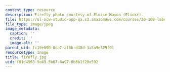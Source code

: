 ```yaml
---
content_type: resource
description: Firefly photo courtesy of Eloise Mason (Flickr).
file: https://ol-ocw-studio-app-qa.s3.amazonaws.com/courses/20-109-laboratory-fundamentals-in-biological-engineering-fall-2007/f01d49639e495b676a970b6b1f20e592_firefly.jpg
file_type: image/jpeg
image_metadata:
  caption: ''
  credit: ''
  image-alt: ''
parent_uid: fc19e690-0ca7-af8b-d48d-3a5a9e329f01
resourcetype: Image
title: firefly.jpg
uid: f01d4963-9e49-5b67-6a97-0b6b1f20e592
---
```

